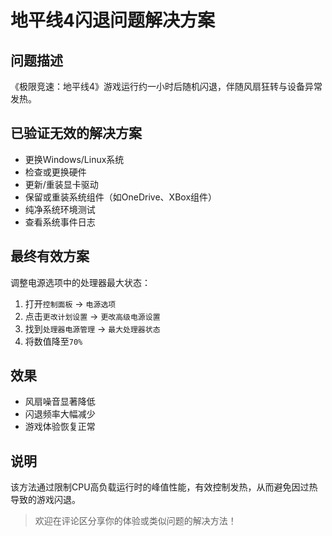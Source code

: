 # 地平线4闪退问题解决方案

## 问题描述
《极限竞速：地平线4》游戏运行约一小时后随机闪退，伴随风扇狂转与设备异常发热。

## 已验证无效的解决方案
- 更换Windows/Linux系统
- 检查或更换硬件
- 更新/重装显卡驱动
- 保留或重装系统组件（如OneDrive、XBox组件）
- 纯净系统环境测试
- 查看系统事件日志

## 最终有效方案
调整电源选项中的处理器最大状态：

1. 打开`控制面板` → `电源选项`
2. 点击`更改计划设置` → `更改高级电源设置`
3. 找到`处理器电源管理` → `最大处理器状态`
4. 将数值降至`70%`

## 效果
- 风扇噪音显著降低
- 闪退频率大幅减少
- 游戏体验恢复正常

## 说明
该方法通过限制CPU高负载运行时的峰值性能，有效控制发热，从而避免因过热导致的游戏闪退。

> 欢迎在评论区分享你的体验或类似问题的解决方法！